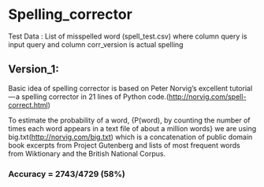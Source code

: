 # Spelling_corrector

Test Data : List of misspelled word (spell_test.csv) where column query is input query and column corr_version is actual spelling

## Version_1:

Basic idea of spelling corrector is based on Peter Norvig’s excellent tutorial — a spelling corrector in 21 lines of Python code.(http://norvig.com/spell-correct.html)

To estimate the probability of a word, {P(word), by counting the number of times each word appears in a text file of about a million words} we are using big.txt(http://norvig.com/big.txt) which is a concatenation of public domain book excerpts from Project Gutenberg and lists of most frequent words from Wiktionary and the British National Corpus.

### Accuracy = 2743/4729 (58%)
